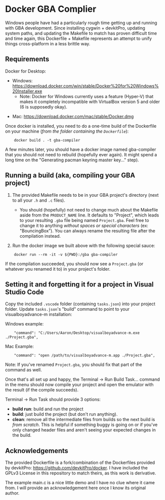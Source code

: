 # Docker GBA Complier
Windows people have had a particularly rough time getting up and running with GBA development.
Since installing cygwin + devkitPro, updating system paths, and updating the Makefile to match
has proven difficult time and time again, this Dockerfile + Makefile represents an attempt to
unify things cross-platform in a less brittle way.

## Requirements
Docker for Desktop:
* Windows: https://download.docker.com/win/stable/Docker%20for%20Windows%20Installer.exe
  - Note: Docker for Windows currently uses a feature (Hyper-V) that makes it completely incompatible with VirtualBox version 5 and older (6 is supposedly okay).
- Mac: https://download.docker.com/mac/stable/Docker.dmg

Once docker is installed, you need to do a one-time build of the Dockerfile on your machine (*from the folder containing the `Dockerfile`*):

```
    docker build . -t gba-compiler
```
A few minutes later, you should have a docker image named gba-compiler that you should not
need to rebuild (hopefully ever again). It might spend a long time on the "Generating pacman
keyring master key..." step).

## Running a build (aka, compiling your GBA project)
1. The provided Makefile needs to be in your GBA project's directory (next to all your `.h` and 
`.c` files).
   - You should (hopefully) not need to change much about the Makefile aside from the
`PRODUCT_NAME` line. It defaults to "Project", which leads to your resulting `.gba` file
being named `Project.gba`. Feel free to change it to anything _without spaces or special characters_ (ex: "BouncingBox"). You can always rename the resulting file after the compilation instead.

2. Run the docker image we built above with the following special sauce:

```
    docker run --rm -it -v ${PWD}:/gba gba-compiler
```
If the compilation succeeded, you should now see a `Project.gba` (or whatever you renamed it 
to) in your project's folder.

## Setting it and forgetting it for a project in Visual Studio Code
Copy the included `.vscode` folder (containing `tasks.json`) into your project folder.
Update `tasks.json`'s "build" command to point to your visualboyadvance-m installation:

Windows example:
```
    "command": "C:/Users/Aaron/Desktop/visualboyadvance-m.exe ./Project.gba",
```
Mac Example:
```
    "command": "open /path/to/visualboyadvance-m.app ./Project.gba",
```

Note: If you've renamed `Project.gba`, you should fix that part of the command as well.

Once that's all set up and happy, the Terminal -> Run Build Task... command in the menu
should now compile your project and open the emulator with the result (if the compile
succeeds).

Terminal -> Run Task should provide 3 options:
- **build run**: build and run the project
- **build**: just build the project (but don't run anything).
- **clean**: remove all the intermediate files from builds so the next build is _from
 scratch_. This is helpful if something buggy is going on or if you've only changed header
 files and aren't seeing your expected changes in the build.

## Acknowledgements
The provided Dockerfile is a fork/combination of the Dockerfiles provided by devkitPro:
https://github.com/devkitPro/docker. I have included the GPLv3 License in this repository
to match theirs, as this work is derivative.

The example main.c is a nice little demo and I have no clue where it came from. I will
provide an acknowledgement here once I know its original author.